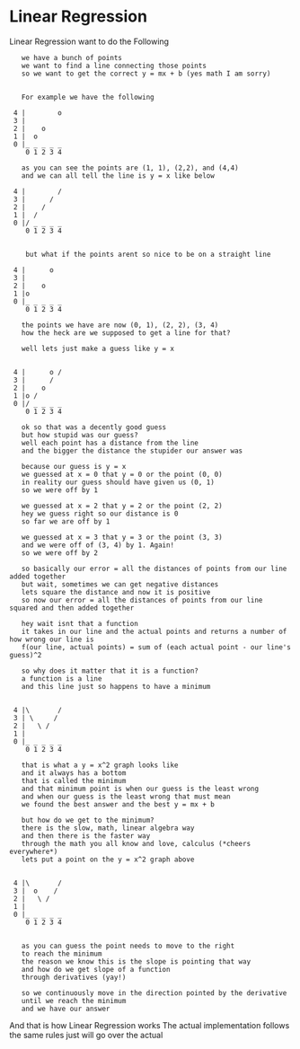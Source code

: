 # Linear Regression

Linear Regression want to do the Following


       we have a bunch of points
       we want to find a line connecting those points
       so we want to get the correct y = mx + b (yes math I am sorry)


       For example we have the following

     4 |        o
     3 |
     2 |    o
     1 |  o
     0 |_ _ _ _ _
        0 1 2 3 4

       as you can see the points are (1, 1), (2,2), and (4,4)
       and we can all tell the line is y = x like below

     4 |        /
     3 |      /
     2 |    /
     1 |  /
     0 |/ _ _ _ _
        0 1 2 3 4


        but what if the points arent so nice to be on a straight line

     4 |      o
     3 |
     2 |    o
     1 |o
     0 |_ _ _ _ _
        0 1 2 3 4

       the points we have are now (0, 1), (2, 2), (3, 4)
       how the heck are we supposed to get a line for that?

       well lets just make a guess like y = x


     4 |      o /
     3 |      /
     2 |    o
     1 |o /
     0 |/ _ _ _ _
        0 1 2 3 4

       ok so that was a decently good guess
       but how stupid was our guess?
       well each point has a distance from the line
       and the bigger the distance the stupider our answer was

       because our guess is y = x
       we guessed at x = 0 that y = 0 or the point (0, 0)
       in reality our guess should have given us (0, 1)
       so we were off by 1

       we guessed at x = 2 that y = 2 or the point (2, 2)
       hey we guess right so our distance is 0
       so far we are off by 1

       we guessed at x = 3 that y = 3 or the point (3, 3)
       and we were off of (3, 4) by 1. Again!
       so we were off by 2

       so basically our error = all the distances of points from our line added together
       but wait, sometimes we can get negative distances
       lets square the distance and now it is positive
       so now our error = all the distances of points from our line squared and then added together

       hey wait isnt that a function
       it takes in our line and the actual points and returns a number of how wrong our line is
       f(our line, actual points) = sum of (each actual point - our line's guess)^2

       so why does it matter that it is a function?
       a function is a line
       and this line just so happens to have a minimum


     4 |\       /
     3 | \     /
     2 |   \ /
     1 |
     0 |_ _ _ _ _
        0 1 2 3 4

       that is what a y = x^2 graph looks like
       and it always has a bottom
       that is called the minimum
       and that minimum point is when our guess is the least wrong
       and when our guess is the least wrong that must mean
       we found the best answer and the best y = mx + b

       but how do we get to the minimum?
       there is the slow, math, linear algebra way
       and then there is the faster way
       through the math you all know and love, calculus (*cheers everywhere*)
       lets put a point on the y = x^2 graph above


     4 |\       /
     3 |  o    /
     2 |   \ /
     1 |
     0 |_ _ _ _ _
        0 1 2 3 4


       as you can guess the point needs to move to the right
       to reach the minimum
       the reason we know this is the slope is pointing that way
       and how do we get slope of a function
       through derivatives (yay!)

       so we continuously move in the direction pointed by the derivative
       until we reach the minimum
       and we have our answer

And that is how Linear Regression works
The actual implementation follows the same rules
just will go over the actual
